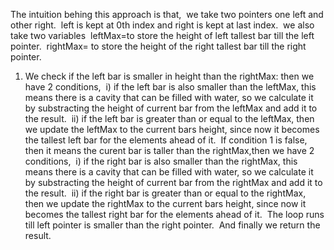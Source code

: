 The intuition behing this approach is that,
​
we take two pointers one left and other right.
​
left is kept at 0th index and right is kept at last index.
​
we also take two variables
​
leftMax=to store the height of left tallest bar till the left pointer.
​
rightMax= to store the height of the right tallest bar till the right pointer.
​
1) We check if the left bar is smaller in height than the rightMax: then we have 2 conditions,
​
i) if the left bar is also smaller than the leftMax, this means there is a cavity that can be filled with water, so we calculate it by substracting the height of current bar from the leftMax and add it to the result.
​
ii) if the left bar is greater than or equal to the leftMax, then we update the leftMax to the current bars height, since now it becomes the tallest left bar for the elements ahead of it.
​
If condition 1 is false,
then it means the curent bar is taller than the rightMax,then we have 2 conditions,
​
i) if the right bar is also smaller than the rightMax, this means there is a cavity that can be filled with water, so we calculate it by substracting the height of current bar from the rightMax and add it to the result.
​
ii) if the right bar is greater than or equal to the rightMax, then we update the rightMax to the current bars height, since now it becomes the tallest right bar for the elements ahead of it.
​
The loop runs till left pointer is smaller than the right pointer.
​
And finally we return the result.